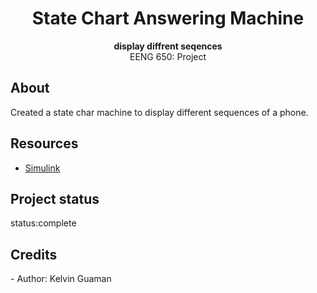<h1 align="center">State Chart Answering Machine</h1>
  <p align="center"><strong>display diffrent seqences </strong>
   <br>EENG 650: Project</p>

  <h2>About</h2>
  Created a state char machine to display different sequences of a phone.


<h2>Resources</h2>
<ul>
  <li><a href="https://www.mathworks.com/products/simulink.html" target="_blank">Simulink</a></li>
</ul>  

<h2>Project status</h2>
 status:complete 


<h2>Credits</h2>
- Author: Kelvin Guaman
